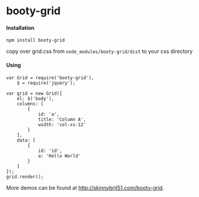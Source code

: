 booty-grid
==========

#### Installation

````npm install booty-grid````

copy over grid.css from ````node_modules/booty-grid/dist```` to your css directory

#### Using

````
var Grid = require('booty-grid'),
    $ = require('jquery');

var grid = new Grid({
    el: $('body'),
    columns: [
        {
            id: 'a',
            title: 'Column A',
            width: 'col-xs-12'
        }
    ],
    data: [
        {
            id: 'id',
            a: 'Hello World'
        }
    ]
});
grid.render();
````

More demos can be found at http://skinnybrit51.com/booty-grid.
